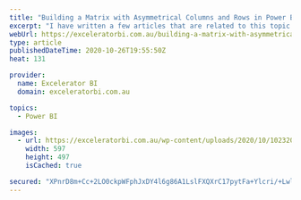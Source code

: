 ```yaml
---
title: "Building a Matrix with Asymmetrical Columns and Rows in Power BI"
excerpt: "I have written a few articles that are related to this topic (articles that utilise this same technique to solve a problem), but never before have I explained the stand alone concept of how to build a visual with asymmetrical columns and rows in Power BI.  Let me explain with [...]Read More »"
webUrl: https://exceleratorbi.com.au/building-a-matrix-with-asymmetrical-columns-and-rows-in-power-bi/
type: article
publishedDateTime: 2020-10-26T19:55:50Z
heat: 131

provider:
  name: Excelerator BI
  domain: exceleratorbi.com.au

topics:
  - Power BI

images:
  - url: https://exceleratorbi.com.au/wp-content/uploads/2020/10/102320_0501_BuildingaMa2.png
    width: 597
    height: 497
    isCached: true

secured: "XPnrD8m+Cc+2LO0ckpWFphJxDY4l6g86A1LslFXQXrC17pytFa+Ylcri/+LwlKUuiyc/IcJEdshM8F6Z0FWwaZYGRp819ia5eib+S/ywqxNRILEck0dx8szRB0gxvYZYpdwUfXPvBx6tGIX/XZmFSsFVvu5ff91zpnuyxwzmF//X0jdkscCMJA4IAZTRX60dwY7jPJrFX96SX8X6/ZUmMSZEqU2u59VFi9Yowfdyak72KN/i0eCi89vowOZz/RKrL1B4PsA+mucZTJJs+x/pbMRXnG4brItenwAA8h/t3KiUvQ0jWzvkCHkWktdcZ+0T1PRKhh60VSmmbW6KZri/2MdSkIvmQJkBSrtG8v17yvk=;RPx+MNrA//QkPvhyzHbWog=="
---
```


